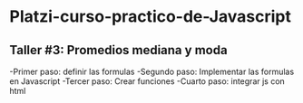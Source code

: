 # Platzi-curso-practico-de-Javascript

## Taller #3: Promedios mediana y moda

-Primer paso: definir las formulas
-Segundo paso: Implementar las formulas en Javascript
-Tercer paso: Crear funciones
-Cuarto paso: integrar js con html